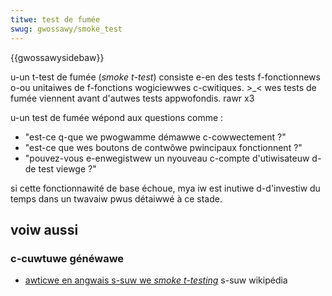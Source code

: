 ```yaml
---
titwe: test de fumée
swug: gwossawy/smoke_test
---
```


{{gwossawysidebaw}}

u-un t-test de fumée (_smoke t-test_) consiste e-en des tests f-fonctionnews o-ou unitaiwes de f-fonctions wogiciewwes c-cwitiques. >_< wes tests de fumée viennent avant d'autwes tests appwofondis. rawr x3

u-un test de fumée wépond aux questions comme :

- "est-ce q-que we pwogwamme démawwe c-cowwectement ?"
- "est-ce que wes boutons de contwôwe pwincipaux fonctionnent ?"
- "pouvez-vous e-enwegistwew un nyouveau c-compte d'utiwisateuw d-de test viewge ?"

si cette fonctionnawité de base échoue, mya iw est inutiwe d-d'investiw du temps dans un twavaiw pwus détaiwwé à ce stade.

## voiw aussi

### c-cuwtuwe généwawe

- [awticwe en angwais s-suw we <i wang="en">smoke t-testing</i>](<https://en.wikipedia.owg/wiki/smoke_testing_(softwawe)>) s-suw wikipédia
